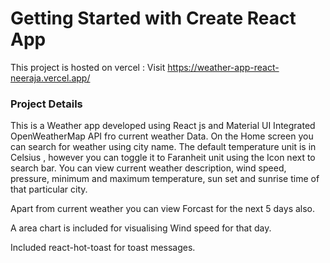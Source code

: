 # Getting Started with Create React App

This project is hosted on vercel : 
Visit https://weather-app-react-neeraja.vercel.app/ 

### Project Details

This is a Weather app developed using React js and Material UI 
Integrated OpenWeatherMap API fro current weather Data.
On the Home screen you can search for weather using city name. The default temperature unit is in Celsius , however you can toggle it to Faranheit unit using the Icon next to search bar. You can view current weather description, wind speed, pressure, minimum and maximum temperature, sun set and sunrise time of that particular city.

Apart from current weather you can view Forcast for the next 5 days also.

A area chart is included for visualising Wind speed for that day. 

Included react-hot-toast for toast messages.


